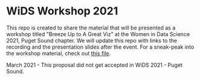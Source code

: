 # WiDS Workshop 2021
This repo is created to share the material that will be presented as a workshop titled "Breeze Up to A Great Viz" at the Women in Data Science 2021, Puget Sound chapter. 
We will update this repo with links to the recording and the presentation slides after the event.
For a sneak-peak into the workshop material, check out [this file](https://github.com/dawn-ds/WiDS_Workshop_2021/blob/main/WiDS_Workshop_sneak_peak.ipynb).

March 2021 - This proposal did not get accepted in WiDS 2021 - Puget Sound. 
